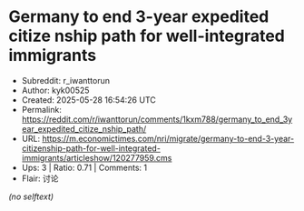 # Germany to end 3-year expedited citize nship path for well-integrated immigrants

- Subreddit: r_iwanttorun
- Author: kyk00525
- Created: 2025-05-28 16:54:26 UTC
- Permalink: https://reddit.com/r/iwanttorun/comments/1kxm788/germany_to_end_3year_expedited_citize_nship_path/
- URL: https://m.economictimes.com/nri/migrate/germany-to-end-3-year-citizenship-path-for-well-integrated-immigrants/articleshow/120277959.cms
- Ups: 3 | Ratio: 0.71 | Comments: 1
- Flair: 讨论

_(no selftext)_
